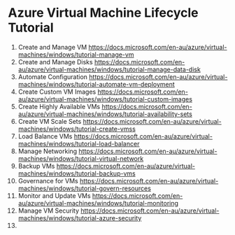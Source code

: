 # Azure Virtual Machine Lifecycle Tutorial

1. Create and Manage VM https://docs.microsoft.com/en-au/azure/virtual-machines/windows/tutorial-manage-vm
2. Create and Manage Disks https://docs.microsoft.com/en-au/azure/virtual-machines/windows/tutorial-manage-data-disk
3. Automate Configuration https://docs.microsoft.com/en-au/azure/virtual-machines/windows/tutorial-automate-vm-deployment
4. Create Custom VM Images https://docs.microsoft.com/en-au/azure/virtual-machines/windows/tutorial-custom-images
5. Create Highly Available VMs https://docs.microsoft.com/en-au/azure/virtual-machines/windows/tutorial-availability-sets
6. Create VM Scale Sets https://docs.microsoft.com/en-au/azure/virtual-machines/windows/tutorial-create-vmss
7. Load Balance VMs https://docs.microsoft.com/en-au/azure/virtual-machines/windows/tutorial-load-balancer
8. Manage Networking https://docs.microsoft.com/en-au/azure/virtual-machines/windows/tutorial-virtual-network
9. Backup VMs https://docs.microsoft.com/en-au/azure/virtual-machines/windows/tutorial-backup-vms
10. Governance for VMs https://docs.microsoft.com/en-au/azure/virtual-machines/windows/tutorial-govern-resources
11. Monitor and Update VMs https://docs.microsoft.com/en-au/azure/virtual-machines/windows/tutorial-monitoring
12. Manage VM Security https://docs.microsoft.com/en-au/azure/virtual-machines/windows/tutorial-azure-security
13. 